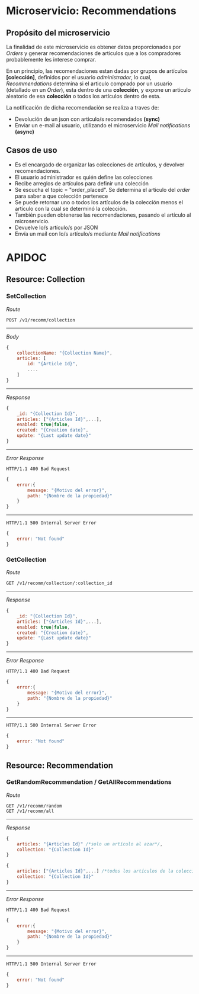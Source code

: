 # Microservicio: Recommendations

## Propósito del microservicio

La finalidad de este microservicio es obtener datos proporcionados por *Orders* y generar recomendaciones de artículos que a los compradores probablemente les interese comprar.

En un principio, las recomendaciones estan dadas por grupos de artículos **[colección]**, definidos por el usuario *administrador*, lo cual, _Recommendations_ determina si el articulo comprado por un usuario (detallado en un *Order*), esta dentro de una **colección**, y expone un articulo aleatorio de esa **colección** o todos los artículos dentro de esta. 

La notificación de dicha recomendación se realiza a traves de:
+ Devolución de un json con articulo/s recomendados **(sync)**
+ Enviar un e-mail al usuario, utilizando el microservicio *Mail notifications* **(async)**

## Casos de uso

+ Es el encargado de organizar las colecciones de artículos, y devolver recomendaciones.
+ El usuario administrador es quién define las colecciones
+ Recibe arreglos de artículos para definir una colección
+ Se escucha el topic = "order_placed". Se determina el articulo del *order* para saber a que colección pertenece
+ Se puede retornar uno o todos los artículos de la colección menos el artículo con la cual se determinó la colección.
+ También pueden obtenerse las recomendaciones, pasando el artículo al microservicio.
+ Devuelve lo/s artículo/s por JSON
+ Envía un mail con lo/s artículo/s mediante *Mail notifications*

# APIDOC

## Resource: Collection

### SetCollection

*Route*

    POST /v1/recomm/collection
---
*Body*
```js
{
    collectionName: "{Collection Name}",
    articles: [
        id: "{Article Id}",
        ....
    ]
}
```
---
*Response*
```js
{
    _id: "{Collection Id}",
    articles: ["{Articles Id}",...],
    enabled: true|false,
    created: "{Creation date}",
    update: "{Last update date}"
}
```
---
*Error Response*

    HTTP/1.1 400 Bad Request
```js
{
    error:{
        message: "{Motivo del error}",
        path: "{Nombre de la propiedad}"
    }
}
```
---
    HTTP/1.1 500 Internal Server Error
```js
{
    error: "Not found"
}
```

### GetCollection

*Route*

    GET /v1/recomm/collection/:collection_id
---
*Response*
```js
{
    _id: "{Collection Id}",
    articles: ["{Articles Id}",...],
    enabled: true|false,
    created: "{Creation date}",
    update: "{Last update date}"
}
```
---
*Error Response*

    HTTP/1.1 400 Bad Request
```js
{
    error:{
        message: "{Motivo del error}",
        path: "{Nombre de la propiedad}"
    }
}
```
---
    HTTP/1.1 500 Internal Server Error
```js
{
    error: "Not found"
}
```

## Resource: Recommendation

### GetRandomRecommendation / GetAllRecommendations

*Route*

    GET /v1/recomm/random
    GET /v1/recomm/all
---
*Response*
```js
{
    articles: "{Articles Id}" /*solo un artículo al azar*/,
    collection: "{Collection Id}"
}
```
```js
{
    articles: ["{Articles Id}",...] /*todos los artículos de la colección menos con el que se busco la colección*/,
    collection: "{Collection Id}"
}
```
---
*Error Response*

    HTTP/1.1 400 Bad Request
```js
{
    error:{
        message: "{Motivo del error}",
        path: "{Nombre de la propiedad}"
    }
}
```
---
    HTTP/1.1 500 Internal Server Error
```js
{
    error: "Not found"
}
```